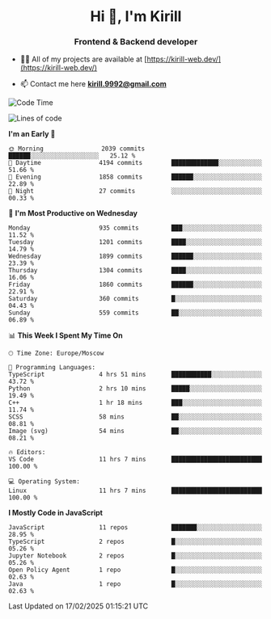 <h1 align="center">Hi 👋, I'm Kirill</h1>
<h3 align="center">Frontend & Backend developer</h3>

- 👨‍💻 All of my projects are available at [https://kirill-web.dev/](https://kirill-web.dev/)

- 📫 Contact me here **kirill.9992@gmail.com**











<!--START_SECTION:waka-->
![Code Time](http://img.shields.io/badge/Code%20Time-2%2C140%20hrs%2028%20mins-blue)

![Lines of code](https://img.shields.io/badge/From%20Hello%20World%20I%27ve%20Written-5.1%20million%20lines%20of%20code-blue)

**I'm an Early 🐤** 

```text
🌞 Morning                2039 commits        ██████░░░░░░░░░░░░░░░░░░░   25.12 % 
🌆 Daytime                4194 commits        █████████████░░░░░░░░░░░░   51.66 % 
🌃 Evening                1858 commits        ██████░░░░░░░░░░░░░░░░░░░   22.89 % 
🌙 Night                  27 commits          ░░░░░░░░░░░░░░░░░░░░░░░░░   00.33 % 
```
📅 **I'm Most Productive on Wednesday** 

```text
Monday                   935 commits         ███░░░░░░░░░░░░░░░░░░░░░░   11.52 % 
Tuesday                  1201 commits        ████░░░░░░░░░░░░░░░░░░░░░   14.79 % 
Wednesday                1899 commits        ██████░░░░░░░░░░░░░░░░░░░   23.39 % 
Thursday                 1304 commits        ████░░░░░░░░░░░░░░░░░░░░░   16.06 % 
Friday                   1860 commits        ██████░░░░░░░░░░░░░░░░░░░   22.91 % 
Saturday                 360 commits         █░░░░░░░░░░░░░░░░░░░░░░░░   04.43 % 
Sunday                   559 commits         ██░░░░░░░░░░░░░░░░░░░░░░░   06.89 % 
```


📊 **This Week I Spent My Time On** 

```text
🕑︎ Time Zone: Europe/Moscow

💬 Programming Languages: 
TypeScript               4 hrs 51 mins       ███████████░░░░░░░░░░░░░░   43.72 % 
Python                   2 hrs 10 mins       █████░░░░░░░░░░░░░░░░░░░░   19.49 % 
C++                      1 hr 18 mins        ███░░░░░░░░░░░░░░░░░░░░░░   11.74 % 
SCSS                     58 mins             ██░░░░░░░░░░░░░░░░░░░░░░░   08.81 % 
Image (svg)              54 mins             ██░░░░░░░░░░░░░░░░░░░░░░░   08.21 % 

🔥 Editors: 
VS Code                  11 hrs 7 mins       █████████████████████████   100.00 % 

💻 Operating System: 
Linux                    11 hrs 7 mins       █████████████████████████   100.00 % 
```

**I Mostly Code in JavaScript** 

```text
JavaScript               11 repos            ███████░░░░░░░░░░░░░░░░░░   28.95 % 
TypeScript               2 repos             █░░░░░░░░░░░░░░░░░░░░░░░░   05.26 % 
Jupyter Notebook         2 repos             █░░░░░░░░░░░░░░░░░░░░░░░░   05.26 % 
Open Policy Agent        1 repo              █░░░░░░░░░░░░░░░░░░░░░░░░   02.63 % 
Java                     1 repo              █░░░░░░░░░░░░░░░░░░░░░░░░   02.63 % 
```




 Last Updated on 17/02/2025 01:15:21 UTC
<!--END_SECTION:waka-->
